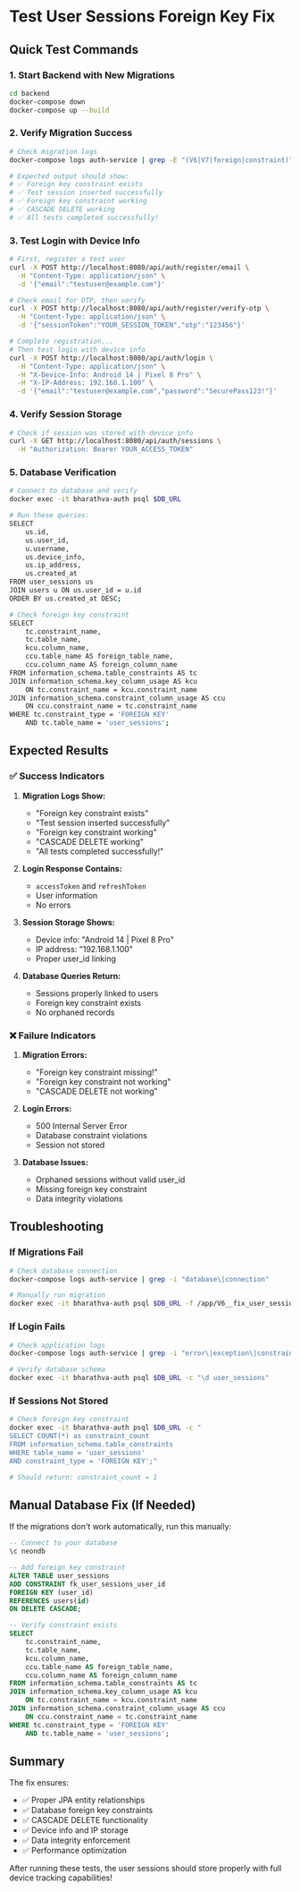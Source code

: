 # Test User Sessions Foreign Key Fix

## Quick Test Commands

### 1. Start Backend with New Migrations
```bash
cd backend
docker-compose down
docker-compose up --build
```

### 2. Verify Migration Success
```bash
# Check migration logs
docker-compose logs auth-service | grep -E "(V6|V7|foreign|constraint)"

# Expected output should show:
# ✅ Foreign key constraint exists
# ✅ Test session inserted successfully
# ✅ Foreign key constraint working
# ✅ CASCADE DELETE working
# ✅ All tests completed successfully!
```

### 3. Test Login with Device Info
```bash
# First, register a test user
curl -X POST http://localhost:8080/api/auth/register/email \
  -H "Content-Type: application/json" \
  -d '{"email":"testuser@example.com"}'

# Check email for OTP, then verify
curl -X POST http://localhost:8080/api/auth/register/verify-otp \
  -H "Content-Type: application/json" \
  -d '{"sessionToken":"YOUR_SESSION_TOKEN","otp":"123456"}'

# Complete registration...
# Then test login with device info
curl -X POST http://localhost:8080/api/auth/login \
  -H "Content-Type: application/json" \
  -H "X-Device-Info: Android 14 | Pixel 8 Pro" \
  -H "X-IP-Address: 192.168.1.100" \
  -d '{"email":"testuser@example.com","password":"SecurePass123!"}'
```

### 4. Verify Session Storage
```bash
# Check if session was stored with device info
curl -X GET http://localhost:8080/api/auth/sessions \
  -H "Authorization: Bearer YOUR_ACCESS_TOKEN"
```

### 5. Database Verification
```bash
# Connect to database and verify
docker exec -it bharathva-auth psql $DB_URL

# Run these queries:
SELECT 
    us.id,
    us.user_id,
    u.username,
    us.device_info,
    us.ip_address,
    us.created_at
FROM user_sessions us
JOIN users u ON us.user_id = u.id
ORDER BY us.created_at DESC;

# Check foreign key constraint
SELECT 
    tc.constraint_name,
    tc.table_name,
    kcu.column_name,
    ccu.table_name AS foreign_table_name,
    ccu.column_name AS foreign_column_name
FROM information_schema.table_constraints AS tc 
JOIN information_schema.key_column_usage AS kcu
    ON tc.constraint_name = kcu.constraint_name
JOIN information_schema.constraint_column_usage AS ccu
    ON ccu.constraint_name = tc.constraint_name
WHERE tc.constraint_type = 'FOREIGN KEY' 
    AND tc.table_name = 'user_sessions';
```

## Expected Results

### ✅ Success Indicators

1. **Migration Logs Show:**
   - "Foreign key constraint exists"
   - "Test session inserted successfully"
   - "Foreign key constraint working"
   - "CASCADE DELETE working"
   - "All tests completed successfully!"

2. **Login Response Contains:**
   - `accessToken` and `refreshToken`
   - User information
   - No errors

3. **Session Storage Shows:**
   - Device info: "Android 14 | Pixel 8 Pro"
   - IP address: "192.168.1.100"
   - Proper user_id linking

4. **Database Queries Return:**
   - Sessions properly linked to users
   - Foreign key constraint exists
   - No orphaned records

### ❌ Failure Indicators

1. **Migration Errors:**
   - "Foreign key constraint missing!"
   - "Foreign key constraint not working"
   - "CASCADE DELETE not working"

2. **Login Errors:**
   - 500 Internal Server Error
   - Database constraint violations
   - Session not stored

3. **Database Issues:**
   - Orphaned sessions without valid user_id
   - Missing foreign key constraint
   - Data integrity violations

## Troubleshooting

### If Migrations Fail
```bash
# Check database connection
docker-compose logs auth-service | grep -i "database\|connection"

# Manually run migration
docker exec -it bharathva-auth psql $DB_URL -f /app/V6__fix_user_sessions_foreign_key.sql
```

### If Login Fails
```bash
# Check application logs
docker-compose logs auth-service | grep -i "error\|exception\|constraint"

# Verify database schema
docker exec -it bharathva-auth psql $DB_URL -c "\d user_sessions"
```

### If Sessions Not Stored
```bash
# Check foreign key constraint
docker exec -it bharathva-auth psql $DB_URL -c "
SELECT COUNT(*) as constraint_count
FROM information_schema.table_constraints 
WHERE table_name = 'user_sessions' 
AND constraint_type = 'FOREIGN KEY';"

# Should return: constraint_count = 1
```

## Manual Database Fix (If Needed)

If the migrations don't work automatically, run this manually:

```sql
-- Connect to your database
\c neondb

-- Add foreign key constraint
ALTER TABLE user_sessions 
ADD CONSTRAINT fk_user_sessions_user_id 
FOREIGN KEY (user_id) 
REFERENCES users(id) 
ON DELETE CASCADE;

-- Verify constraint exists
SELECT 
    tc.constraint_name,
    tc.table_name,
    kcu.column_name,
    ccu.table_name AS foreign_table_name,
    ccu.column_name AS foreign_column_name
FROM information_schema.table_constraints AS tc 
JOIN information_schema.key_column_usage AS kcu
    ON tc.constraint_name = kcu.constraint_name
JOIN information_schema.constraint_column_usage AS ccu
    ON ccu.constraint_name = tc.constraint_name
WHERE tc.constraint_type = 'FOREIGN KEY' 
    AND tc.table_name = 'user_sessions';
```

## Summary

The fix ensures:
- ✅ Proper JPA entity relationships
- ✅ Database foreign key constraints  
- ✅ CASCADE DELETE functionality
- ✅ Device info and IP storage
- ✅ Data integrity enforcement
- ✅ Performance optimization

After running these tests, the user sessions should store properly with full device tracking capabilities!
